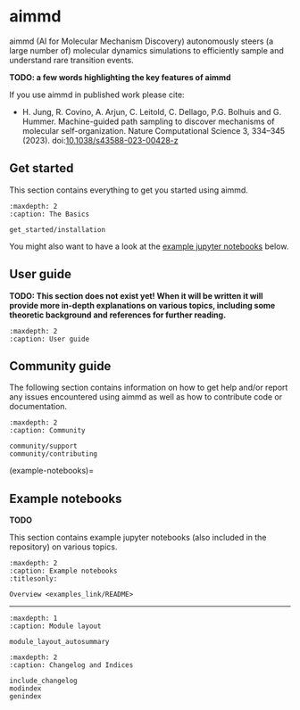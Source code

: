 # aimmd

aimmd (AI for Molecular Mechanism Discovery) autonomously steers (a large number of) molecular dynamics simulations to efficiently sample and understand rare transition events.

**TODO: a few words highlighting the key features of aimmd**

If you use aimmd in published work please cite:

- H. Jung, R. Covino, A. Arjun, C. Leitold, C. Dellago, P.G. Bolhuis and G. Hummer. Machine-guided path sampling to discover mechanisms of molecular self-organization. Nature Computational Science 3, 334–345 (2023). doi:[10.1038/s43588-023-00428-z](https://doi.org/10.1038/s43588-023-00428-z)

## Get started

This section contains everything to get you started using aimmd.

```{toctree}
:maxdepth: 2
:caption: The Basics

get_started/installation
```

You might also want to have a look at the [example jupyter notebooks](example-notebooks) below.

## User guide

**TODO: This section does not exist yet! When it will be written it will provide more in-depth explanations on various topics, including some theoretic background and references for further reading.**

```{toctree}
:maxdepth: 2
:caption: User guide

```

## Community guide

The following section contains information on how to get help and/or report any issues encountered using aimmd as well as how to contribute code or documentation.

```{toctree}
:maxdepth: 2
:caption: Community

community/support
community/contributing
```

(example-notebooks)=
## Example notebooks

**TODO**

This section contains example jupyter notebooks (also included in the repository) on various topics.

```{toctree}
:maxdepth: 2
:caption: Example notebooks
:titlesonly:

Overview <examples_link/README>
```

----------------

```{toctree}
:maxdepth: 1
:caption: Module layout

module_layout_autosummary
```

```{toctree}
:maxdepth: 2
:caption: Changelog and Indices

include_changelog
modindex
genindex
```

